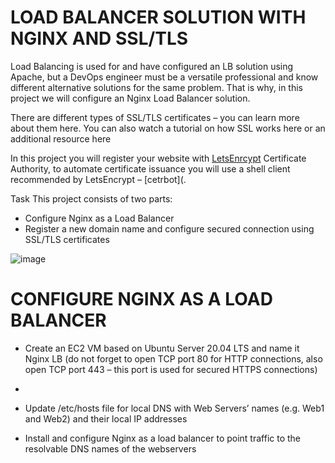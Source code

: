# LOAD BALANCER SOLUTION WITH NGINX AND SSL/TLS

Load Balancing is used for and have configured an LB solution using Apache, but a DevOps engineer must be a versatile professional and know different alternative solutions for the same problem. That is why, in this project we will configure an Nginx Load Balancer solution.

There are different types of SSL/TLS certificates – you can learn more about them here. You can also watch a tutorial on how SSL works here or an additional resource here

In this project you will register your website with [LetsEnrcypt](https://letsencrypt.org/) Certificate Authority, to automate certificate issuance you will use a shell client recommended by LetsEncrypt – [cetrbot](.

Task
This project consists of two parts:
 - Configure Nginx as a Load Balancer
 - Register a new domain name and configure secured connection using SSL/TLS certificates

![image](https://user-images.githubusercontent.com/29310552/163477077-5e19b097-2c20-44d8-b043-1df56fa16846.png)


# CONFIGURE NGINX AS A LOAD BALANCER

- Create an EC2 VM based on Ubuntu Server 20.04 LTS and name it Nginx LB (do not forget to open TCP port 80 for HTTP connections, also open TCP port 443 – this port is   used for secured HTTPS connections)
- 
- Update /etc/hosts file for local DNS with Web Servers’ names (e.g. Web1 and Web2) and their local IP addresses

- Install and configure Nginx as a load balancer to point traffic to the resolvable DNS names of the webservers


